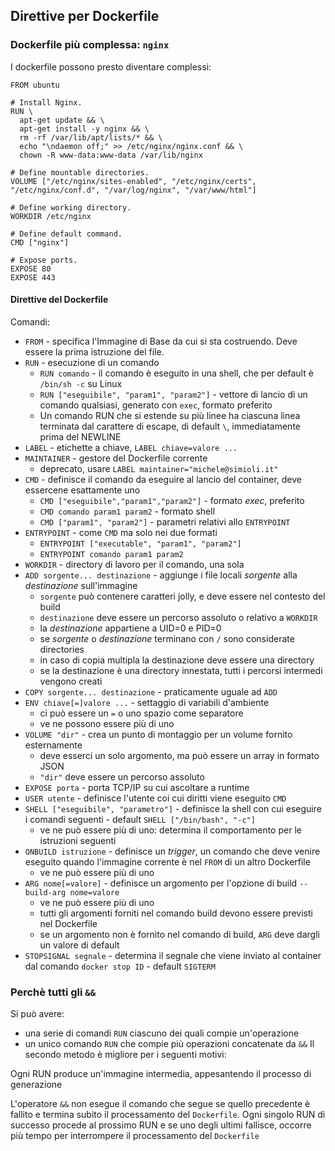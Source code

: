 ## Direttive per Dockerfile

### Dockerfile più complessa: `nginx`

I dockerfile possono presto diventare complessi:
```
FROM ubuntu

# Install Nginx.
RUN \
  apt-get update && \
  apt-get install -y nginx && \
  rm -rf /var/lib/apt/lists/* && \
  echo "\ndaemon off;" >> /etc/nginx/nginx.conf && \
  chown -R www-data:www-data /var/lib/nginx

# Define mountable directories.
VOLUME ["/etc/nginx/sites-enabled", "/etc/nginx/certs", "/etc/nginx/conf.d", "/var/log/nginx", "/var/www/html"]

# Define working directory.
WORKDIR /etc/nginx

# Define default command.
CMD ["nginx"]

# Expose ports.
EXPOSE 80
EXPOSE 443
```

#### Direttive del Dockerfile

Comandi:
* `FROM` - specifica l'Immagine di Base da cui si sta costruendo. Deve essere la prima istruzione del file.
* `RUN` - esecuzione di un comando
    * `RUN comando` - il comando è eseguito in una shell, che per default è `/bin/sh -c` su Linux
    * `RUN ["eseguibile", "param1", "param2"]` - vettore di lancio di un comando qualsiasi, generato con `exec`, formato preferito
    * Un comando RUN che si estende su più linee ha ciascuna linea terminata dal carattere di escape, di default `\`, immediatamente prima del NEWLINE
* `LABEL` - etichette a chiave, `LABEL chiave=valore ...`
* `MAINTAINER` - gestore del Dockerfile corrente
    * deprecato, usare `LABEL maintainer="michele@simioli.it"`
* `CMD` - definisce il comando da eseguire al lancio del container, deve essercene esattamente uno
    * `CMD ["eseguibile","param1","param2"]` - formato _exec_, preferito
    * `CMD comando param1 param2` - formato shell
    * `CMD ["param1", "param2"]` - parametri relativi allo `ENTRYPOINT`
* `ENTRYPOINT` - come `CMD` ma solo nei due formati
    * `ENTRYPOINT ["executable", "param1", "param2"]`
    * `ENTRYPOINT comando param1 param2`
* `WORKDIR` - directory di lavoro per il comando, una sola
* `ADD sorgente... destinazione` - aggiunge i file locali _sorgente_ alla _destinazione_ sull'immagine
    * `sorgente` può contenere caratteri jolly, e deve essere nel contesto del build
    * `destinazione` deve essere un percorso assoluto o relativo a `WORKDIR`
    * la _destinazione_ appartiene a UID=0 e PID=0
    * se _sorgente_ o _destinazione_ terminano con `/` sono considerate directories
    * in caso di copia multipla la destinazione deve essere una directory
    * se la destinazione è una directory innestata, tutti i percorsi intermedi vengono creati
* `COPY sorgente... destinazione` - praticamente uguale ad `ADD`
* `ENV chiave[=]valore ...` - settaggio di variabili d'ambiente
    * ci può essere un `=` o uno spazio come separatore
    * ve ne possono essere più di uno
* `VOLUME "dir"` - crea un punto di montaggio per un volume fornito esternamente
    * deve esserci un solo argomento, ma può essere un array in formato JSON
    * `"dir"` deve essere un percorso assoluto
* `EXPOSE porta` - porta TCP/IP su cui ascoltare a runtime
* `USER utente` - definisce l'utente coi cui diritti viene eseguito `CMD`
* `SHELL ["eseguibile", "parametro"]` - definisce la shell con cui eseguire i comandi seguenti - default `SHELL ["/bin/bash", "-c"]`
    * ve ne può essere più di uno: determina il comportamento per le istruzioni seguenti
* `ONBUILD istruzione` - definisce un _trigger_, un comando che deve venire eseguito quando l'immagine corrente è nel `FROM` di un altro Dockerfile
    * ve ne può essere più di uno
* `ARG nome[=valore]` - definisce un argomento per l'opzione di build `--build-arg nome=valore`
    * ve ne può essere più di uno
    * tutti gli argomenti forniti nel comando build devono essere previsti nel Dockerfile
    * se un argomento non è fornito nel comando di build, `ARG` deve dargli un valore di default
* `STOPSIGNAL segnale` - determina il segnale che viene inviato al container dal comando `docker stop ID` - default `SIGTERM`

### Perchè tutti gli `&&`

Si può avere:
* una serie di comandi `RUN` ciascuno dei quali compie un'operazione
* un unico comando `RUN` che compie più operazioni concatenate da `&&`
Il secondo metodo è migliore per i seguenti motivi:

Ogni RUN produce un'immagine intermedia, appesantendo il processo di generazione

L'operatore `&&` non esegue il comando che segue se quello precedente è fallito e termina subito il processamento del `Dockerfile`.
Ogni singolo RUN di successo procede al prossimo RUN e se uno degli ultimi fallisce, occorre più tempo per interrompere il processamento del `Dockerfile`
